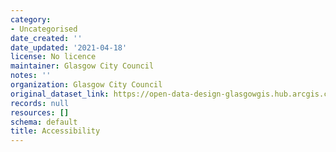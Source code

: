 ```yaml
---
category:
- Uncategorised
date_created: ''
date_updated: '2021-04-18'
license: No licence
maintainer: Glasgow City Council
notes: ''
organization: Glasgow City Council
original_dataset_link: https://open-data-design-glasgowgis.hub.arcgis.com/pages/GlasgowGIS::accessibility
records: null
resources: []
schema: default
title: Accessibility
---
```

